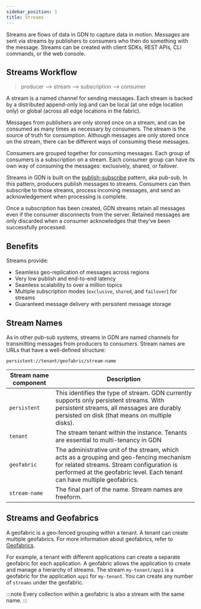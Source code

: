 ```yaml
---
sidebar_position: 1
title: Streams
---
```


Streams are flows of data in GDN to capture data in motion. Messages are sent via streams by publishers to consumers who then do something with the message. Streams can be created with client SDKs, REST APIs, CLI commands, or the web console.

## Streams Workflow

> producer --> stream --> subscription --> consumer

A stream is a named channel for sending messages. Each stream is backed by a distributed append-only log and can be local (at one edge location only) or global (across all edge locations in the fabric).

Messages from publishers are only stored once on a stream, and can be consumed as many times as necessary by consumers. The stream is the source of truth for consumption. Although messages are only stored once on the stream, there can be different ways of consuming these messages.

Consumers are grouped together for consuming messages. Each group of consumers is a subscription on a stream. Each consumer group can have its own way of consuming the messages: exclusively, shared, or failover.

Streams in GDN is built on the [publish-subscribe](https://en.wikipedia.org/wiki/Publish%E2%80%93subscribe_pattern) pattern, aka pub-sub. In this pattern, producers publish messages to streams. Consumers can then subscribe to those streams, process incoming messages, and send an acknowledgement when processing is complete.

Once a subscription has been created, GDN streams retain all messages even if the consumer disconnects from the server. Retained messages are only discarded when a consumer acknowledges that they've been successfully processed.

## Benefits

Streams provide:

- Seamless geo-replication of messages across regions
- Very low publish and end-to-end latency
- Seamless scalability to over a million topics
- Multiple subscription modes (`exclusive`, `shared`, and `failover`) for streams
- Guaranteed message delivery with persistent message storage

## Stream Names

As in other pub-sub systems, streams in GDN are named channels for transmitting messages from producers to consumers. Stream names are URLs that have a well-defined structure:

```http
persistent://tenant/geofabric/stream-name
```

|Stream name component | Description |
|--------------------|---------------|
|`persistent` | This identifies the type of stream. GDN currently supports only persistent streams. With persistent streams, all messages are durably persisted on disk (that means on multiple disks).
|`tenant`             | The stream tenant within the instance. Tenants are essential to multi-tenancy in GDN |
|`geofabric`          | The administrative unit of the stream, which acts as a grouping and geo-fencing mechanism for related streams. Stream configuration is performed at the geofabric level. Each tenant can have multiple geofabrics. |
|`stream-name`              | The final part of the name. Stream names are freeform. |

## Streams and Geofabrics

A geofabric is a geo-fenced grouping within a tenant. A tenant can create multiple geofabrics. For more information about geofabrics, refer to [Geofabrics](../geofabrics/index.md).

For example, a tenant with different applications can create a separate geofabric for each application. A geofabric allows the application to create and manage a hierarchy of streams. The stream `my-tenant/app1` is a geofabric for the application `app1` for `my-tenant`. You can create any number of `streams` under the geofabric.

:::note
Every collection within a geofabric is also a stream with the same name.
:::
